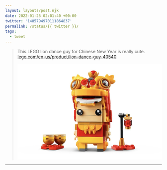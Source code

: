 ```yaml
---
layout: layouts/post.njk
date: 2022-01-25 02:01:40 +00:00
twitter: '1485794970111864837'
permalink: /status/{{ twitter }}/
tags: 
  - tweet
---
```


> This LEGO lion dance guy for Chinese New Year is really cute. [lego.com/en-us/product/lion-dance-guy-40540](https://www.lego.com/en-us/product/lion-dance-guy-40540)
> 
> ![LEGO set that’s a little guy with a lion dance costume on + drums](/img/1485794970111864837-FJ6adBAVEAEYrAe.jpg)

---
